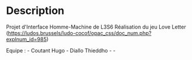 # **Description**

Projet d'Interface Homme-Machine de L3S6
Réalisation du jeu Love Letter (https://ludos.brussels/ludo-cocof/opac_css/doc_num.php?explnum_id=985)

Equipe :
	- Coutant Hugo
	- Diallo Thieddho 
	- 
	- 

